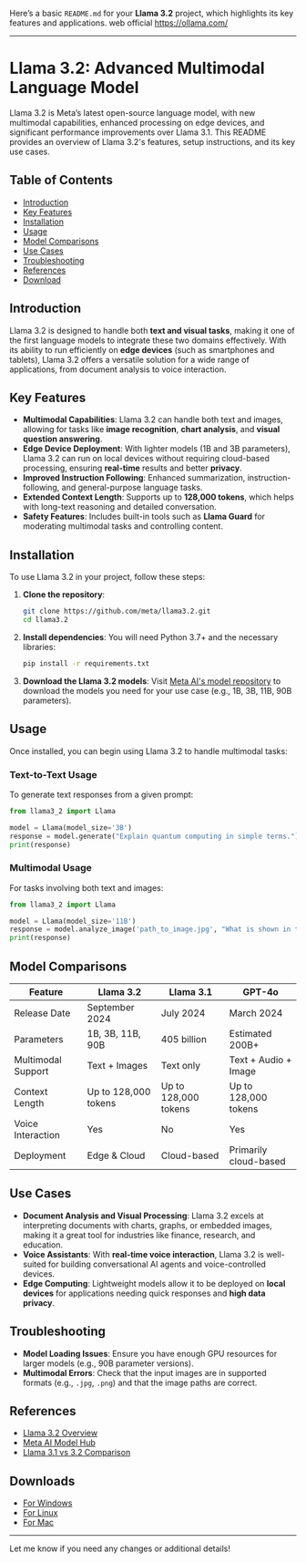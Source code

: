 Here’s a basic `README.md` for your **Llama 3.2** project, which highlights its key features and applications.
web official https://ollama.com/

---

# Llama 3.2: Advanced Multimodal Language Model

Llama 3.2 is Meta’s latest open-source language model, with new multimodal capabilities, enhanced processing on edge devices, and significant performance improvements over Llama 3.1. This README provides an overview of Llama 3.2's features, setup instructions, and its key use cases.

## Table of Contents

- [Introduction](#introduction)
- [Key Features](#key-features)
- [Installation](#installation)
- [Usage](#usage)
- [Model Comparisons](#model-comparisons)
- [Use Cases](#use-cases)
- [Troubleshooting](#troubleshooting)
- [References](#references)
- [Download](#downloads)

## Introduction

Llama 3.2 is designed to handle both **text and visual tasks**, making it one of the first language models to integrate these two domains effectively. With its ability to run efficiently on **edge devices** (such as smartphones and tablets), Llama 3.2 offers a versatile solution for a wide range of applications, from document analysis to voice interaction.

## Key Features

- **Multimodal Capabilities**: Llama 3.2 can handle both text and images, allowing for tasks like **image recognition**, **chart analysis**, and **visual question answering**.
- **Edge Device Deployment**: With lighter models (1B and 3B parameters), Llama 3.2 can run on local devices without requiring cloud-based processing, ensuring **real-time** results and better **privacy**.
- **Improved Instruction Following**: Enhanced summarization, instruction-following, and general-purpose language tasks.
- **Extended Context Length**: Supports up to **128,000 tokens**, which helps with long-text reasoning and detailed conversation.
- **Safety Features**: Includes built-in tools such as **Llama Guard** for moderating multimodal tasks and controlling content.

## Installation

To use Llama 3.2 in your project, follow these steps:

1. **Clone the repository**:
   ```bash
   git clone https://github.com/meta/llama3.2.git
   cd llama3.2
   ```

2. **Install dependencies**:
   You will need Python 3.7+ and the necessary libraries:
   ```bash
   pip install -r requirements.txt
   ```

3. **Download the Llama 3.2 models**:
   Visit [Meta AI's model repository](https://github.com/meta-ai) to download the models you need for your use case (e.g., 1B, 3B, 11B, 90B parameters).

## Usage

Once installed, you can begin using Llama 3.2 to handle multimodal tasks:

### Text-to-Text Usage
To generate text responses from a given prompt:
```python
from llama3_2 import Llama

model = Llama(model_size='3B')
response = model.generate("Explain quantum computing in simple terms.")
print(response)
```

### Multimodal Usage
For tasks involving both text and images:
```python
from llama3_2 import Llama

model = Llama(model_size='11B')
response = model.analyze_image('path_to_image.jpg', "What is shown in this image?")
print(response)
```

## Model Comparisons

| Feature            | Llama 3.2                | Llama 3.1                | GPT-4o                      |
|--------------------|--------------------------|--------------------------|-----------------------------|
| Release Date       | September 2024            | July 2024                | March 2024                  |
| Parameters         | 1B, 3B, 11B, 90B         | 405 billion               | Estimated 200B+              |
| Multimodal Support | Text + Images             | Text only                | Text + Audio + Image         |
| Context Length     | Up to 128,000 tokens      | Up to 128,000 tokens      | Up to 128,000 tokens         |
| Voice Interaction  | Yes                       | No                       | Yes                          |
| Deployment         | Edge & Cloud              | Cloud-based              | Primarily cloud-based        |

## Use Cases

- **Document Analysis and Visual Processing**: Llama 3.2 excels at interpreting documents with charts, graphs, or embedded images, making it a great tool for industries like finance, research, and education.
- **Voice Assistants**: With **real-time voice interaction**, Llama 3.2 is well-suited for building conversational AI agents and voice-controlled devices.
- **Edge Computing**: Lightweight models allow it to be deployed on **local devices** for applications needing quick responses and **high data privacy**.

## Troubleshooting

- **Model Loading Issues**: Ensure you have enough GPU resources for larger models (e.g., 90B parameter versions).
- **Multimodal Errors**: Check that the input images are in supported formats (e.g., `.jpg`, `.png`) and that the image paths are correct.

## References

- [Llama 3.2 Overview](https://blog.getbind.co/llama-3.2-overview)
- [Meta AI Model Hub](https://github.com/meta-ai)
- [Llama 3.1 vs 3.2 Comparison](https://getmeta.ai/release-notes)

## Downloads

- [For Windows](https://ollama.com/download/windows)
- [For Linux](https://ollama.com/download/linux)
- [For Mac](https://ollama.com/download/mac)

---

Let me know if you need any changes or additional details!
